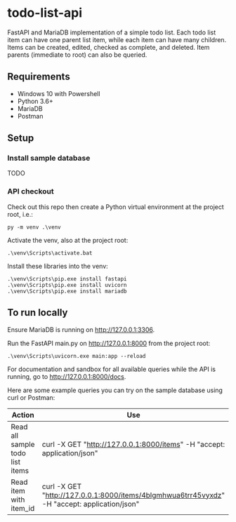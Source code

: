 # todo-list-api

FastAPI and MariaDB implementation of a simple todo list. Each todo list item can have one parent list item, while each item can have many children. Items can be created, edited, checked as complete, and deleted. Item parents (immediate to root) can also be queried.

## Requirements

* Windows 10 with Powershell
* Python 3.6+
* MariaDB
* Postman

## Setup

### Install sample database

TODO

### API checkout

Check out this repo then create a Python virtual environment at the project root, i.e.:

```py -m venv .\venv```

Activate the venv, also at the project root:

```.\venv\Scripts\activate.bat```

Install these libraries into the venv:
```
.\venv\Scripts\pip.exe install fastapi
.\venv\Scripts\pip.exe install uvicorn
.\venv\Scripts\pip.exe install mariadb
```

## To run locally

Ensure MariaDB is running on http://127.0.0.1:3306.

Run the FastAPI main.py on http://127.0.0.1:8000 from the project root:

```.\venv\Scripts\uvicorn.exe main:app --reload```

For documentation and sandbox for all available queries while the API is running, go to http://127.0.0.1:8000/docs.

Here are some example queries you can try on the sample database using curl or Postman:

| Action                          | Use                                         |
| ------------------------------- | ------------------------------------------- |
| Read all sample todo list items | curl -X GET "http://127.0.0.1:8000/items" -H  "accept: application/json" |
| Read item with item_id          | curl -X GET "http://127.0.0.1:8000/items/4blgmhwua6trr45vyxdz" -H  "accept: application/json" |